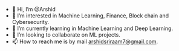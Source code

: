 - 👋 Hi, I’m @Arshid
- 👀 I’m interested in Machine Learning, Finance, Block chain and Cybersecurity.
- 🌱 I’m currently learning in Machine Learning and Deep Learning.
- 💞️ I’m looking to collaborate on ML projects.
- 📫 How to reach me is by mail arshidsriraam7@gmail.com.

<!---
ArshidSri/ArshidSri is a ✨ special ✨ repository because its `README.md` (this file) appears on your GitHub profile.
You can click the Preview link to take a look at your changes.
--->
